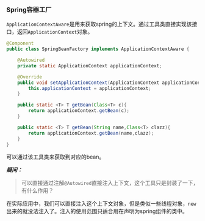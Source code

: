 ### Spring容器工厂

`ApplicationContextAware`是用来获取spring的上下文。通过工具类直接实现该接口，返回`ApplicationContext`对象。

```java
@Component
public class SpringBeanFactory implements ApplicationContextAware {

    @Autowired
    private static ApplicationContext applicationContext;

    @Override
    public void setApplicationContext(ApplicationContext applicationContext) throws BeansException {
        this.applicationContext = applicationContext;
    }

    public static <T> T getBean(Class<T> c){
        return applicationContext.getBean(c);
    }

    public static <T> T getBean(String name,Class<T> clazz){
        return applicationContext.getBean(name,clazz);
    }
}
```

可以通过该工具类来获取到对应的bean。

***疑问：***

> 可以直接通过注解`@Autowired`直接注入上下文，这个工具只是封装了一下，有什么作用？

在实际应用中，我们可以直接注入这个上下文对象，但是类似一些线程对象，`new`出来的就没法注入了。注入的使用范围只适合用在声明为spring组件的类中。

